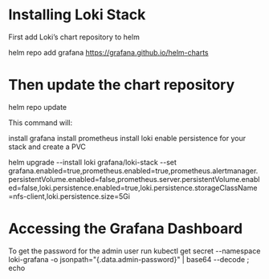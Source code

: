 # Installing Loki Stack
First add Loki’s chart repository to helm

helm repo add grafana https://grafana.github.io/helm-charts


# Then update the chart repository

helm repo update


This command will:

install grafana
install prometheus
install loki
enable persistence for your stack and create a PVC


helm upgrade --install loki grafana/loki-stack  --set grafana.enabled=true,prometheus.enabled=true,prometheus.alertmanager.persistentVolume.enabled=false,prometheus.server.persistentVolume.enabled=false,loki.persistence.enabled=true,loki.persistence.storageClassName=nfs-client,loki.persistence.size=5Gi



# Accessing the Grafana Dashboard


To get the password for the admin user run
kubectl get secret --namespace <YOUR-NAMESPACE> loki-grafana -o jsonpath="{.data.admin-password}" | base64 --decode ; echo



